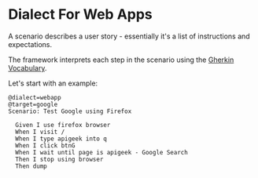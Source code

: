 Dialect For Web Apps
====================

A scenario describes a user story - essentially it's a list of instructions and expectations.

The framework interprets each step in the scenario using the [Gherkin Vocabulary](docs/vocab.md). 

Let's start with an example:

	@dialect=webapp
	@target=google
	Scenario: Test Google using Firefox
	
	  Given I use firefox browser
	  When I visit /
	  When I type apigeek into q
	  When I click btnG
	  When I wait until page is apigeek - Google Search
	  Then I stop using browser
	  Then dump


